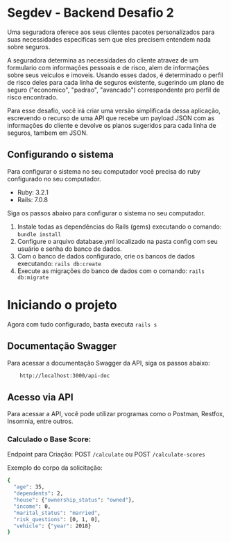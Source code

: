 # Segdev - Backend Desafio 2

Uma seguradora oferece aos seus clientes pacotes personalizados para suas necessidades especificas sem que eles precisem entendem nada sobre seguros.

A seguradora determina as necessidades do cliente atravez de um formulario com informações pessoais e de risco, alem de informações sobre seus veiculos e imoveis. Usando esses dados, é determinado o perfil de risco deles para cada linha de seguros existente, sugerindo um plano de seguro ("economico", "padrao", "avancado") correspondente pro perfil de risco encontrado.

Para esse desafio, você irá criar uma versão simplificada dessa aplicação, escrevendo o recurso de uma API que recebe um payload JSON com as informações do cliente e devolve os planos sugeridos para cada linha de seguros, tambem em JSON.

## Configurando o sistema
Para configurar o sistema no seu computador você precisa do ruby configurado no seu computador.

* Ruby: 3.2.1
* Rails: 7.0.8

Siga os passos abaixo para configurar o sistema no seu computador.
1. Instale todas as dependências do Rails (gems) executando o comando: `bundle install`
2. Configure o arquivo database.yml localizado na pasta config com seu usuário e senha do banco de dados.
3. Com o banco de dados configurado, crie os bancos de dados executando:  `rails db:create`
4. Execute as migrações do banco de dados com o comando: `rails db:migrate`

# Iniciando o projeto
Agora com tudo configurado, basta executa `rails s`

## Documentação Swagger
Para acessar a documentação Swagger da API, siga os passos abaixo:
```bash
	http://localhost:3000/api-doc
```

## Acesso via API
Para acessar a API, você pode utilizar programas como o Postman, Restfox, Insomnia, entre outros.

### Calculado o Base Score:
Endpoint para Criação:
POST `/calculate`
ou
POST `/calculate-scores`


Exemplo do corpo da solicitação:
```bash
{
  "age": 35,
  "dependents": 2,
  "house": {"ownership_status": "owned"},
  "income": 0,
  "marital_status": "married",
  "risk_questions": [0, 1, 0],
  "vehicle": {"year": 2018}
}
```